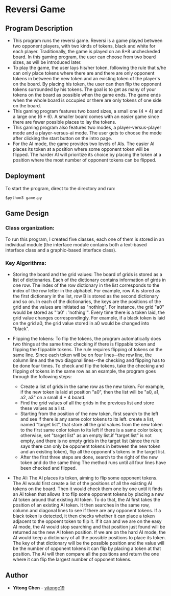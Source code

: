 # Reversi Game

## Program Description
* This program runs the reversi game. Reversi is a game played between two opponent players, with two kinds of tokens, black and white for each player. Traditionally, the game is played on an 8*8 uncheckeded board. In this gaming program, the user can choose from two board sizes, as will be introduced later.
* To play the game, the user lays his/her token, following the rule that s/he can only place tokens where there are and there are only opponent tokens in between the new token and an existing token of the player's on the board. By placing his token, the user can then flip the opponent tokens surrounded by his tokens. The goal is to get as many of your tokens on the board as possible when the game ends. The game ends when the whole board is occupied or there are only tokens of one side on the board.
* This gaming program features two board sizes, a small one (4 * 4) and a large one (6 * 6). A smaller board comes with an easier game since there are fewer possible places to lay the tokens.
* This gaming program also features two modes, a player-versus-player mode and a player-versus-ai mode. The user gets to choose the mode after clicking the start button on the intro page.
* For the AI mode, the game provides two levels of AIs. The easier AI places its token at a position where some opponent token will be flipped. The harder AI will prioritize its choice by placing the token at a position where the most number of opponent tokens can be flipped. 

## Deployment

To start the program, direct to the directory and run:
```
$python3 game.py
```

## Game Design

### Class organization: 
To run this program, I created five classes, each one of them is stored in an individual module (the interface module contains both a text-based interface class and a graphic-based interface class).

### Key Algorithms:
* Storing the board and the grid values: 
        The board of grids is stored as a list of dictionaries. Each of the dictionary contains information of girds in one row. 
        The index of the row dictionary in the list corresponds to the index of the row letter in the alphabet. For example, row A is stored as the first dictionary in the list, row B is stored as the second dictionary and so on.
        In each of the dictionaries, the keys are the positions of the grid and the values are initiated as "nothing". For instance, the grid "a0" would be stored as "'a0' : 'nothing'".
        Every time there is a token laid, the grid value changes correspondingly. For example, if a black token is laid on the grid a0, the grid value stored in a0 would be changed into "black".
        
* Flipping the tokens: 
        To flip the tokens, the program automatically does two things at the same time: checking if there is flippable token and flipping the flippable tokens. The rule requires flipping of tokens on the same line. Since each token will be on four lines--the row line, the column line and the two diagonal lines--the checking and flipping has to be done four times. To check and flip the tokens, take the checking and flipping of tokens in the same row as an example, the program goes through the following steps:
   * Create a list of grids in the same row as the new token. For example, if the new token is laid at position "a0", then the list will be "a0, a1, a2, a3" on a small 4 * 4 board.
   * Find the grid values of all the grids in the previous list and store these values as a list.
   * Starting from the position of the new token, first search to the left and see if there is any same color tokens to its left. create a list, named "target list", that store all the grid values from the new token to the first same color token to its left if there is a same color token; otherwise, set "target list" as an empty list.if "target list" is not empty, and there is no empty grids in the target list (since the rule says there can only be opponent tokens in between the new token and an existing token), flip all the opponent's tokens in the target list. 
   * After the first three steps are done, search to the right of the new token and do the same thing
        The method runs until all four lines have been checked and flipped.   
* The AI:
        The AI places its token, aiming to flip some opponent tokens.
        The AI would first create a list of the positions of all the existing AI tokens on the board. Then it would check them one by one until it finds an AI token that allows it to flip some opponent tokens by placing a new AI token around that existing AI token. 
        To do that, the AI first takes the position of an existing AI token. It then searches in the same row, column and diagonal lines to see if there are any opponent tokens. If a black token is detected, it then checks whether it can place a token adjacent to the oppoent token to flip it. If it can and we are on the easy AI mode, the AI would stop searching and that position just found will be returned as the new AI token position. If we are on the hard AI mode, the AI would keep a dictionary of all the possible positions to place its token. The key of that dictionary will be the possible position and the value will be the number of opponent tokens it can flip by placing a token at that position. The AI will then compare all the positions and return the one where it can flip the largest number of opponent tokens.

## Author

* **Yitong Chen** - [yitongc19](https://github.com/yitongc19)

